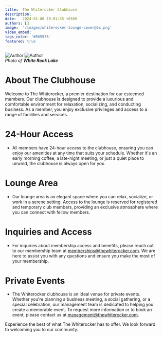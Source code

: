 ```yaml
---
title:  The Whiterocker Clubhouse
description: 
date:   2024-01-06 15:01:35 +0300
authors: []
image:  '/images/whiterocker-lounge-cover@5x.png'
video_embed:
tags_color: '#065535'
featured: true
---
```



<div class="gallery-box">
  <div class="gallery">
    <img src="https://via.placeholder.com/1600x1200" loading="lazy" alt="Author">
    <img src="https://via.placeholder.com/1600x1200" loading="lazy" alt="Author">
  </div>
  <em>Photo of <b>White Rock Lake</b></em>
</div>

# About The Clubhouse

Welcome to The Whiterocker, a premier destination for our esteemed members. Our clubhouse is designed to provide a luxurious and comfortable environment for relaxation, socializing, and conducting business. As a member, you enjoy exclusive privileges and access to a range of facilities and services.

# 24-Hour Access
- All members have 24-hour access to the clubhouse, ensuring you can enjoy our amenities at any time that suits your schedule. Whether it's an early morning coffee, a late-night meeting, or just a quiet place to unwind, the clubhouse is always open for you.

# Lounge Area
- Our lounge area is an elegant space where you can relax, socialize, or work in a serene setting. Access to the lounge is reserved for registered and temporary club members, providing an exclusive atmosphere where you can connect with fellow members.

# Inquiries and Access
- For inquiries about membership access and benefits, please reach out to our membership team at <a href="#">memberships@thewhiterocker.com</a>. We are here to assist you with any questions and ensure you make the most of your membership.

# Private Events
- The Whiterocker clubhouse is an ideal venue for private events. Whether you're planning a business meeting, a social gathering, or a special celebration, our management team is dedicated to helping you create a memorable event. To request more information or to book an event, please contact us at <a href="#">management@thewhiterocker.com</a>.

Experience the best of what The Whiterocker has to offer. We look forward to welcoming you to our community.



